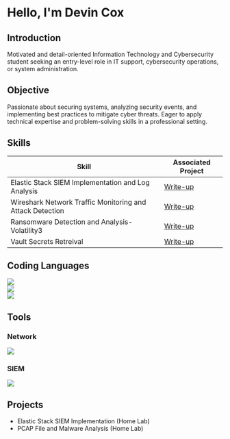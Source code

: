 # Hello, I'm Devin Cox
## Introduction
Motivated and detail-oriented Information Technology and Cybersecurity student seeking an entry-level role in IT support, cybersecurity operations, or system administration. 

## Objective

 Passionate about securing systems, analyzing security events, and implementing best practices to mitigate cyber threats. 
 Eager to apply technical expertise and problem-solving skills in a professional setting.

## Skills

| Skill                                         | Associated Project         |
|-----------------------------------------------|----------------------------|
| Elastic Stack SIEM Implementation and Log Analysis          | <a href="https://google.com">Write-up</a>|
| Wireshark Network Traffic Monitoring and Attack Detection | <a href="https://github.com/DevinC12346/Detection-and-Malware-Analysis-Lab/blob/main/Hawkeye%20Lab.md">Write-up</a>|
| Ransomware Detection and Analysis-Volatility3| <a href =https://github.com/DevinC12346/Ransomware-Lab-Analysis/blob/main/README.md>Write-up</a>|
|Vault Secrets Retreival| <a href =https://github.com/DevinC12346/Vault_Secrets_Writeup/blob/main/vault_secret_retrieval_technical_writeup.md>Write-up</a>|




## Coding Languages
<div>
    <img src="https://img.shields.io/badge/-Python-3776AB?&style=for-the-badge&logo=Python&logoColor=white" />
</div>

<div>
    <img src="https://img.shields.io/badge/-Java-007396?&style=for-the-badge&logo=Java&logoColor=white" />
</div>

<div>
    <img src="https://img.shields.io/badge/-Microsoft%20SQL%20Server-CC2927?&style=for-the-badge&logo=microsoft%20sql%20server&logoColor=white" />
</div>


## Tools

### Network
<div>
    <img src="https://img.shields.io/badge/-Wireshark-1679A7?&style=for-the-badge&logo=Wireshark&logoColor=white" />
  
</div>



### SIEM
<div>
    <img src="https://img.shields.io/badge/-Elastic-005571?&style=for-the-badge&logo=Elastic&logoColor=white" />
</div>

## Projects
- Elastic Stack SIEM Implementation (Home Lab)
- PCAP File and Malware Analysis (Home Lab)
